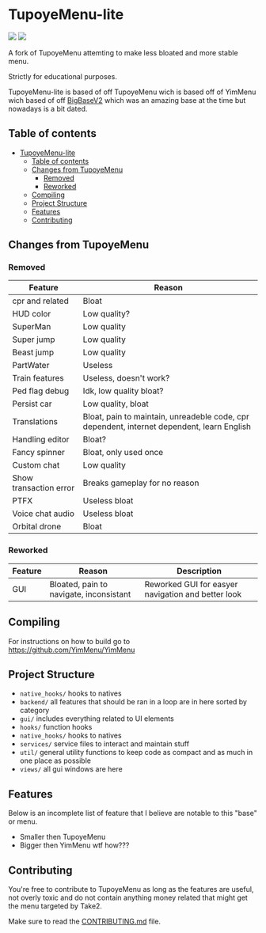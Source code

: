 # TupoyeMenu-lite

![](https://img.shields.io/badge/dynamic/json?color=ffab00&label=Online%20Version&query=%24.game.online&url=https%3A%2F%2Fraw.githubusercontent.com%2FTupoyeMenu%2FTupoyeMenu%2Flite%2Fmetadata.json&style=flat-square&labelColor=000000) ![](https://img.shields.io/badge/dynamic/json?color=ffab00&label=Game%20Build&query=%24.game.build&url=https%3A%2F%2Fraw.githubusercontent.com%2FTupoyeMenu%2FTupoyeMenu%2Flite%2Fmetadata.json&style=flat-square&labelColor=000000)

A fork of TupoyeMenu attemting to make less bloated and more stable menu.

Strictly for educational purposes.

TupoyeMenu-lite is based of off TupoyeMenu wich is based off of YimMenu wich based of off [BigBaseV2](https://github.com/Pocakking/BigBaseV2) which was an amazing base at the time but nowadays is a bit dated.

## Table of contents

- [TupoyeMenu-lite](#tupoyemenu-lite)
  - [Table of contents](#table-of-contents)
  - [Changes from TupoyeMenu](#changes-from-tupoyemenu)
    - [Removed](#removed)
    - [Reworked](#reworked)
  - [Compiling](#compiling)
  - [Project Structure](#project-structure)
  - [Features](#features)
  - [Contributing](#contributing)

## Changes from TupoyeMenu
### Removed
| Feature          | Reason                 |
|------------------|------------------------|
| cpr and related  | Bloat                  |
| HUD color        | Low quality?           |
| SuperMan         | Low quality            |
| Super jump       | Low quality            |
| Beast jump       | Low quality            |
| PartWater        | Useless                |
| Train features   | Useless, doesn't work? |
| Ped flag debug   | Idk, low quality bloat?|
| Persist car      | Low quality, bloat     |
| Translations     | Bloat, pain to maintain, unreadeble code, cpr dependent, internet dependent, learn English |
| Handling editor  | Bloat?                 |
| Fancy spinner    | Bloat, only used once  |
| Custom chat      | Low quality            |
| Show transaction error | Breaks gameplay for no reason |
| PTFX             | Useless bloat          |
| Voice chat audio | Useless bloat          |
| Orbital drone    | Bloat                  |

### Reworked
| Feature | Reason                                   | Description   |
|---------|------------------------------------------|---------------|
| GUI     | Bloated, pain to navigate, inconsistant  | Reworked GUI for easyer navigation and better look |

## Compiling
For instructions on how to build go to https://github.com/YimMenu/YimMenu

## Project Structure
- `native_hooks/` hooks to natives
- `backend/` all features that should be ran in a loop are in here sorted by category
- `gui/` includes everything related to UI elements
- `hooks/` function hooks
- `native_hooks/` hooks to natives
- `services/` service files to interact and maintain stuff
- `util/` general utility functions to keep code as compact and as much in one place as possible
- `views/` all gui windows are here

## Features

Below is an incomplete list of feature that I believe are notable to this "base" or menu.

 - Smaller then TupoyeMenu
 - Bigger then YimMenu wtf how???
 
## Contributing

You're free to contribute to TupoyeMenu as long as the features are useful, not overly toxic and do not contain anything money related that might get the menu targeted by Take2.

Make sure to read the [CONTRIBUTING.md](CONTRIBUTING.md) file.
